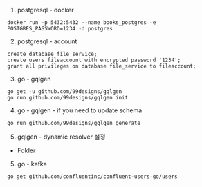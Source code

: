 
1. postgresql - docker

```shell
docker run -p 5432:5432 --name books_postgres -e POSTGRES_PASSWORD=1234 -d postgres
```

2. postgresql - account

```shell
create database file_service;
create users fileaccount with encrypted password '1234';
grant all privileges on database file_service to fileaccount;
```

3. go - gqlgen

```shell
go get -u github.com/99designs/gqlgen
go run github.com/99designs/gqlgen init
```

4. go - gqlgen - if you need to update schema

```shell
go run github.com/99designs/gqlgen generate
``` 

5. gqlgen - dynamic resolver 설정
- Folder 

5. go - kafka

```shell
go get github.com/confluentinc/confluent-users-go/users
```